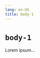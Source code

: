 ```yaml
---
lang: en-US
title: body-1
---
```


# `body-1`

<script setup>
  import Body1 from '../../../../../src/lib/components/text/Body1.vue';
</script>

<body-1>Lorem ipsum...</body-1>
